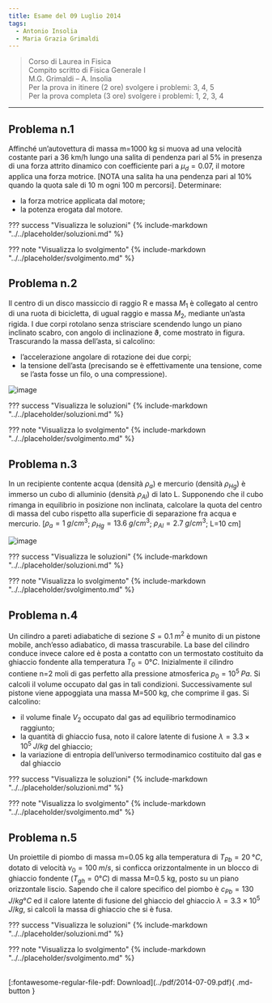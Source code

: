 ```yaml
---
title: Esame del 09 Luglio 2014
tags:
  - Antonio Insolia
  - Maria Grazia Grimaldi
---
```


>Corso di Laurea in Fisica <br>
Compito scritto di Fisica Generale I <br>
M.G. Grimaldi – A. Insolia <br>
Per la prova in itinere (2 ore) svolgere i problemi: 3, 4, 5 <br>
Per la prova completa (3 ore) svolgere i problemi: 1, 2, 3, 4 <br>

---

## Problema n.1
Affinché un’autovettura di massa m=1000 kg si muova ad una velocità costante pari a 36 km/h lungo una salita di pendenza pari al 5% in presenza di una forza attrito dinamico con coefficiente pari a $µ_d=0.07$, il motore applica una forza motrice. [NOTA una salita ha una pendenza pari al 10% quando la quota sale di 10 m ogni 100 m percorsi]. Determinare:

- la forza motrice applicata dal motore;
- la potenza erogata dal motore.

??? success "Visualizza le soluzioni"
    {% include-markdown "../../placeholder/soluzioni.md" %}

??? note "Visualizza lo svolgimento"
    {% include-markdown "../../placeholder/svolgimento.md" %}

## Problema n.2
Il centro di un disco massiccio di raggio R e massa $M_1$ è collegato al centro di una ruota di bicicletta, di ugual raggio e massa $M_2$, mediante un’asta rigida. I due corpi rotolano senza strisciare scendendo lungo un piano inclinato scabro, con angolo di inclinazione ϑ, come mostrato in figura. Trascurando la massa dell’asta, si calcolino:

- l’accelerazione angolare di rotazione dei due corpi;
- la tensione dell’asta (precisando se è effettivamente una tensione, come se l’asta fosse un filo, o una compressione).

![image](https://user-images.githubusercontent.com/77018886/153405327-85f3d6ec-137e-4e44-856f-975e5ff341d3.png)

??? success "Visualizza le soluzioni"
    {% include-markdown "../../placeholder/soluzioni.md" %}

??? note "Visualizza lo svolgimento"
    {% include-markdown "../../placeholder/svolgimento.md" %}

## Problema n.3
In un recipiente contente acqua (densità $ρ_a$) e mercurio (densità $ρ_{Hg}$) è immerso un cubo di alluminio (densità $ρ_{Al}$) di lato L. Supponendo che il cubo rimanga in equilibrio in posizione non inclinata, calcolare la quota del centro di massa del cubo rispetto alla superficie di separazione fra acqua e mercurio. [$ρ_a=1 \; g/cm^3$; $ρ_{Hg}=13.6 \; g/cm^3$; $ρ_{Al}=2.7 \; g/cm^3$; L=10 cm]

![image](https://user-images.githubusercontent.com/77018886/153405359-f619b82a-8a3d-4cdf-803a-fc62159af889.png)

??? success "Visualizza le soluzioni"
    {% include-markdown "../../placeholder/soluzioni.md" %}

??? note "Visualizza lo svolgimento"
    {% include-markdown "../../placeholder/svolgimento.md" %}

## Problema n.4
Un cilindro a pareti adiabatiche di sezione $S=0.1 \; m^2$ è munito di un pistone mobile, anch’esso adiabatico, di massa trascurabile. La base del cilindro conduce invece calore ed è posta a contatto con un termostato costituito da ghiaccio fondente alla temperatura $T_0=0°C$. Inizialmente il cilindro contiene n=2 moli di gas perfetto alla pressione atmosferica $p_0=10^5 \; Pa$. Si calcoli il volume occupato dal gas in tali condizioni. Successivamente sul pistone viene appoggiata una massa M=500 kg, che comprime il gas. Si calcolino:

- il volume finale $V_2$ occupato dal gas ad equilibrio termodinamico raggiunto;
- la quantità di ghiaccio fusa, noto il calore latente di fusione $λ=3.3×10^5 \; J/kg$ del ghiaccio;
- la variazione di entropia dell’universo termodinamico costituito dal gas e dal ghiaccio

??? success "Visualizza le soluzioni"
    {% include-markdown "../../placeholder/soluzioni.md" %}

??? note "Visualizza lo svolgimento"
    {% include-markdown "../../placeholder/svolgimento.md" %}

## Problema n.5
Un proiettile di piombo di massa m=0.05 kg alla temperatura di $T_{Pb}=20 \; °C$, dotato di velocità $v_0=100 \; m/s$, si conficca orizzontalmente in un blocco di ghiaccio fondente ($T_{gh}=0°C$) di massa M=0.5 kg, posto su un piano orizzontale liscio. Sapendo che il calore specifico del piombo è $c_{Pb}=130 \; J/kg °C$ ed il calore latente di fusione del ghiaccio del ghiaccio $λ=3.3×10^5 \; J/kg$, si calcoli la massa di ghiaccio che si è fusa.

??? success "Visualizza le soluzioni"
    {% include-markdown "../../placeholder/soluzioni.md" %}

??? note "Visualizza lo svolgimento"
    {% include-markdown "../../placeholder/svolgimento.md" %}

<br>
[:fontawesome-regular-file-pdf: Download](../pdf/2014-07-09.pdf){ .md-button }
